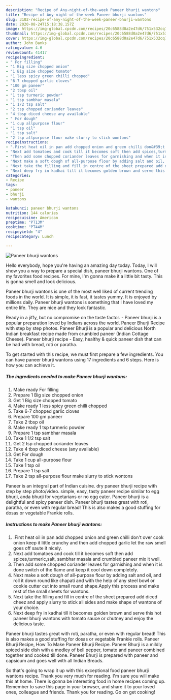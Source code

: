 ```yaml
---
description: "Recipe of Any-night-of-the-week Paneer bhurji wantons"
title: "Recipe of Any-night-of-the-week Paneer bhurji wantons"
slug: 3102-recipe-of-any-night-of-the-week-paneer-bhurji-wantons
date: 2020-08-24T15:18:38.157Z
image: https://img-global.cpcdn.com/recipes/20c6588d0a2e47d6/751x532cq70/paneer-bhurji-wantons-recipe-main-photo.jpg
thumbnail: https://img-global.cpcdn.com/recipes/20c6588d0a2e47d6/751x532cq70/paneer-bhurji-wantons-recipe-main-photo.jpg
cover: https://img-global.cpcdn.com/recipes/20c6588d0a2e47d6/751x532cq70/paneer-bhurji-wantons-recipe-main-photo.jpg
author: John Banks
ratingvalue: 4.6
reviewcount: 41417
recipeingredient:
- " For filling"
- "1 Big size chopped onion"
- "1 Big size chopped tomato"
- "1 less spicy green chilli chopped"
- "6-7 chopped garlic cloves"
- "100 gm paneer"
- "2 tbsp oil"
- "1 tsp turmeric powder"
- "1 tsp sambhar masala"
- "1 1/2 tsp salt"
- "2 tsp chopped coriander leaves"
- "4 tbsp diced cheese any available"
- " For dough"
- "1 cup allpurpose flour"
- "1 tsp oil"
- "1 tsp salt"
- "2 tsp allpurpose flour make slurry to stick wontons"
recipeinstructions:
- ".First heat oil in pan add chopped onion and green chilli don&#39;t over cook onion keep it little crunchy and then add chopped garlic let the raw smell goes off saute it nicely."
- "Next add tomatoes and cook till it becomes soft then add spices,turmeric,salt, sambhar masala and crumbled paneer mix it well."
- "Then add some chopped coriander leaves for garnishing and when it is done switch of the flame and keep it cool down completely."
- "Next make a soft dough of all-purpose flour by adding salt and oil, and roll it down round like chapati and with the help of any steel bowl or cookie cutter cut into small round shape.Apply this process and make rest of the small sheets for wantons."
- "Next take the filling and fill in centre of the sheet prepared add diced cheez and apply slurry to stick all sides and make shape of wantons of your choice."
- "Next deep fry in kadhai till it becomes golden brown and serve this hot paneer bhurji wantons with tomato sauce or chutney and enjoy the delicious taste."
categories:
- Recipe
tags:
- paneer
- bhurji
- wantons

katakunci: paneer bhurji wantons 
nutrition: 144 calories
recipecuisine: American
preptime: "PT13M"
cooktime: "PT44M"
recipeyield: "4"
recipecategory: Lunch

---
```



![Paneer bhurji wantons](https://img-global.cpcdn.com/recipes/20c6588d0a2e47d6/751x532cq70/paneer-bhurji-wantons-recipe-main-photo.jpg)

Hello everybody, hope you're having an amazing day today. Today, I will show you a way to prepare a special dish, paneer bhurji wantons. One of my favorites food recipes. For mine, I'm gonna make it a little bit tasty. This is gonna smell and look delicious.

Paneer bhurji wantons is one of the most well liked of current trending foods in the world. It is simple, it is fast, it tastes yummy. It is enjoyed by millions daily. Paneer bhurji wantons is something that I have loved my entire life. They are nice and they look fantastic.

Ready in a jiffy, but no compromise on the taste factor. - Paneer bhurji is a popular preparation loved by Indians across the world. Paneer Bhurji Recipe with step by step photos. Paneer Bhurji is a popular and delicious North Indian breakfast recipe made from crumbled paneer (Indian Cottage Cheese). Paneer bhurji recipe - Easy, healthy &amp; quick paneer dish that can be had with bread, roti or paratha.


To get started with this recipe, we must first prepare a few ingredients. You can have paneer bhurji wantons using 17 ingredients and 6 steps. Here is how you can achieve it.

<!--inarticleads1-->

##### The ingredients needed to make Paneer bhurji wantons:

1. Make ready  For filling
1. Prepare 1 Big size chopped onion
1. Get 1 Big size chopped tomato
1. Make ready 1 less spicy green chilli chopped
1. Take 6-7 chopped garlic cloves
1. Prepare 100 gm paneer
1. Take 2 tbsp oil
1. Make ready 1 tsp turmeric powder
1. Prepare 1 tsp sambhar masala
1. Take 1 1/2 tsp salt
1. Get 2 tsp chopped coriander leaves
1. Take 4 tbsp diced cheese (any available)
1. Get  For dough
1. Take 1 cup all-purpose flour
1. Take 1 tsp oil
1. Prepare 1 tsp salt
1. Take 2 tsp all-purpose flour make slurry to stick wontons


Paneer is an integral part of Indian cuisine. dry paneer bhurji recipe with step by step photo/video. simple, easy, tasty paneer recipe similar to egg bhurji, anda bhurji for vegetarians or no egg eater. Paneer bhurji is a delightful and spicy paneer dish. Paneer bhurji tastes great with roti, paratha, or even with regular bread! This is also makes a good stuffing for dosas or vegetable Frankie rolls. 

<!--inarticleads2-->

##### Instructions to make Paneer bhurji wantons:

1. .First heat oil in pan add chopped onion and green chilli don&#39;t over cook onion keep it little crunchy and then add chopped garlic let the raw smell goes off saute it nicely.
1. Next add tomatoes and cook till it becomes soft then add spices,turmeric,salt, sambhar masala and crumbled paneer mix it well.
1. Then add some chopped coriander leaves for garnishing and when it is done switch of the flame and keep it cool down completely.
1. Next make a soft dough of all-purpose flour by adding salt and oil, and roll it down round like chapati and with the help of any steel bowl or cookie cutter cut into small round shape.Apply this process and make rest of the small sheets for wantons.
1. Next take the filling and fill in centre of the sheet prepared add diced cheez and apply slurry to stick all sides and make shape of wantons of your choice.
1. Next deep fry in kadhai till it becomes golden brown and serve this hot paneer bhurji wantons with tomato sauce or chutney and enjoy the delicious taste.


Paneer bhurji tastes great with roti, paratha, or even with regular bread! This is also makes a good stuffing for dosas or vegetable Frankie rolls. Paneer Bhurji Recipe, How To Make Paneer Bhurji Recipe. Paneer Bhurji is a mildly spiced side dish with a medley of bell pepper, tomato and paneer combined together and cooked till done. Paneer Bhurji is prepared with paneer and capsicum and goes well with all Indian Breads. 

So that's going to wrap it up with this exceptional food paneer bhurji wantons recipe. Thank you very much for reading. I'm sure you will make this at home. There is gonna be interesting food in home recipes coming up. Remember to save this page in your browser, and share it to your loved ones, colleague and friends. Thank you for reading. Go on get cooking!
